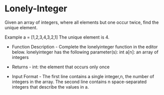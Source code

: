 # Lonely-Integer

Given an array of integers, where all elements but one occur twice, find the unique element.

Example
a = [1,2,3,4,3,2,1]
The unique element is 4.

- Function Description -
Complete the lonelyinteger function in the editor below.
lonelyinteger has the following parameter(s):
int a[n]: an array of integers

- Returns -
int: the element that occurs only once

- Input Format -
The first line contains a single integer,n, the number of integers in the array.
The second line contains n space-separated integers that describe the values in a.
